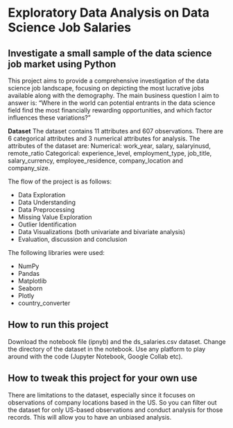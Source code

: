 # Exploratory Data Analysis on Data Science Job Salaries

## Investigate a small sample of the data science job market using Python

This project aims to provide a comprehensive investigation of the data science job landscape, focusing on depicting the most lucrative jobs available along with the demography. The main business question I aim to answer is: “Where in the world can potential entrants in the data science field find the most financially rewarding opportunities, and which factor influences these variations?”

**Dataset**
The dataset contains 11 attributes and 607 observations. There are 6 categorical attributes and 3 numerical attributes for analysis. The attributes of the dataset are:
Numerical: work_year, salary, salaryinusd, remote_ratio
Categorical: experience_level, employment_type, job_title, salary_currency, employee_residence, company_location and company_size. 

The flow of the project is as follows:
* Data Exploration
* Data Understanding
* Data Preprocessing
* Missing Value Exploration
* Outlier Identification
* Data Visualizations (both univariate and bivariate analysis)
* Evaluation, discussion and conclusion

The following libraries were used:
* NumPy
* Pandas
* Matplotlib
* Seaborn
* Plotly
* country_converter

## How to run this project
Download the notebook file (ipnyb) and the ds_salaries.csv dataset. Change the directory of the dataset in the notebook. Use any platform to play around with the code (Jupyter Notebook, Google Collab etc).

## How to tweak this project for your own use
There are limitations to the dataset, especially since it focuses on observations of company locations based in the US. So you can filter out the dataset for only US-based observations and conduct analysis for those records. This will allow you to have an unbiased analysis.

